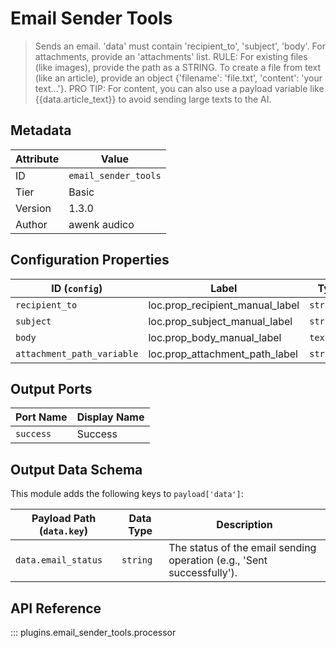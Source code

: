# Email Sender Tools

> Sends an email. 'data' must contain 'recipient_to', 'subject', 'body'. For attachments, provide an 'attachments' list. RULE: For existing files (like images), provide the path as a STRING. To create a file from text (like an article), provide an object {'filename': 'file.txt', 'content': 'your text...'}. PRO TIP: For content, you can also use a payload variable like {{data.article_text}} to avoid sending large texts to the AI.

## Metadata

| Attribute | Value |
| --- | --- |
| ID | `email_sender_tools` |
| Tier | Basic |
| Version | 1.3.0 |
| Author | awenk audico |

## Configuration Properties

| ID (`config`) | Label | Type | Default Value |
| --- | --- | --- | --- |
| `recipient_to` | loc.prop_recipient_manual_label | `string` | `` |
| `subject` | loc.prop_subject_manual_label | `string` | `` |
| `body` | loc.prop_body_manual_label | `textarea` | `` |
| `attachment_path_variable` | loc.prop_attachment_path_label | `string` | `data.image_path` |

## Output Ports

| Port Name | Display Name |
| --- | --- |
| `success` | Success |

## Output Data Schema

This module adds the following keys to `payload['data']`:

| Payload Path (`data.key`) | Data Type | Description |
| --- | --- | --- |
| `data.email_status` | `string` | The status of the email sending operation (e.g., 'Sent successfully'). |

## API Reference

::: plugins.email_sender_tools.processor
